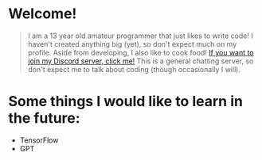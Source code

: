 # **__Welcome!__**

> I am a 13 year old amateur programmer that just likes to write code! I haven't created anything big (yet), so don't expect much on my profile. Aside from developing, I also like to cook food! [If you want to join my Discord server, click me!](https://spruce.gq/discord) This is a general chatting server, so don't expect me to talk about coding (though occasionally I will).

# **__Some things I would like to learn in the future:__**
  - TensorFlow
  - GPT


